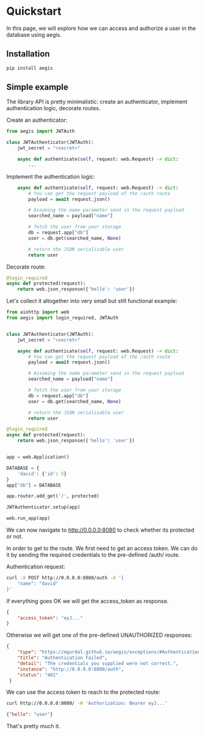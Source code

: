 Quickstart
==========

In this page, we will explore how we can access and authorize a user in the 
database using aegis.

Installation
------------

```bash
pip install aegis
```

Simple example
--------------

The library API is pretty minimalistic: create an authenticator,
implement authentication logic, decorate routes.

Create an authenticator:
```python
from aegis import JWTAuth

class JWTAuthenticator(JWTAuth):
    jwt_secret = "<secret>"

    async def authenticate(self, request: web.Request) -> dict:
        ...
```

Implement the authentication logic:
```python
    async def authenticate(self, request: web.Request) -> dict:
        # You can get the request payload of the /auth route
        payload = await request.json()

        # Assuming the name parameter send in the request payload
        searched_name = payload["name"]

        # fetch the user from your storage
        db = request.app["db"]
        user = db.get(searched_name, None)

        # return the JSON serializable user
        return user
```

Decorate route:
```python
@login_required
async def protected(request):
    return web.json_response({'hello': 'user'})
```

Let's collect it altogether into very small but still functional
example:
```python
from aiohttp import web
from aegis import login_required, JWTAuth


class JWTAuthenticator(JWTAuth):
    jwt_secret = "<secret>"

    async def authenticate(self, request: web.Request) -> dict:
        # You can get the request payload of the /auth route
        payload = await request.json()

        # Assuming the name parameter send in the request payload
        searched_name = payload["name"]

        # fetch the user from your storage
        db = request.app["db"]
        user = db.get(searched_name, None)

        # return the JSON serializable user
        return user

@login_required
async def protected(request):
    return web.json_response({'hello': 'user'})


app = web.Application()

DATABASE = {
    'david': {'id': 5}
}
app["db"] = DATABASE

app.router.add_get('/', protected)

JWTAuthenticator.setup(app)

web.run_app(app)
```

We can now navigate to http://0.0.0.0:8080 to check whether its
protected or not.

In order to get to the route. We first need to get an access token. We
can do it by sending the required credentials to the pre-defined /auth/
route.

Authentication request:
```bash
curl -X POST http://0.0.0.0:8080/auth -d '{
    "name": "david"
}'
```

If everything goes OK we will get the access\_token as response.
```json
{
    "access_token": "eyJ..."
}
```

Otherwise we will get one of the pre-defined UNAUTHORIZED responses:
```json
{
    "type": "https://mgurdal.github.io/aegis/exceptions/#AuthenticationFailedException",
    "title": "Authentication Failed",
    "detail": "The credentials you supplied were not correct.",
    "instance": "http://0.0.0.0:8080/auth",
    "status": "401"
 }
```
We can use the access token to reach to the protected route:
```bash
curl http://0.0.0.0:8080/ -H 'Authorization: Bearer eyJ...'
```
```json
{"hello": "user"}
```

That's pretty much it.
